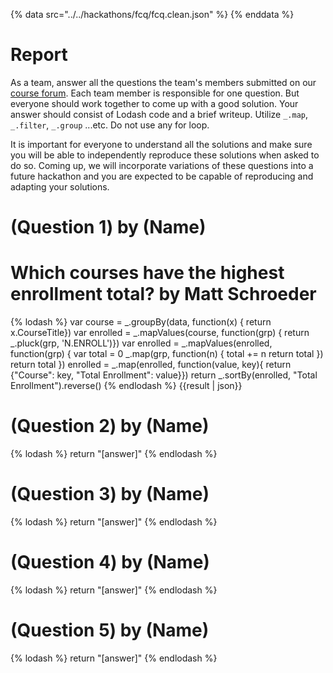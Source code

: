 {% data src="../../hackathons/fcq/fcq.clean.json" %}
{% enddata %}

# Report

As a team, answer all the questions the team's members submitted on our
[course forum](https://github.com/bigdatahci2015/forum/issues/14). Each
team member is responsible for one question. But everyone should work together
to come up with a good solution. Your answer should consist of Lodash code
and a brief writeup. Utilize `_.map`, `_.filter`, `_.group` ...etc. Do not
use any for loop.

It is important for everyone to understand all the solutions and make sure you
will be able to independently reproduce these solutions when asked to do so.
Coming up, we will incorporate variations of these questions into a future hackathon
 and you are expected to be capable of reproducing and adapting your solutions.

# (Question 1) by (Name)
# Which courses have the highest enrollment total? by Matt Schroeder

{% lodash %}
var course = _.groupBy(data, function(x) { return x.CourseTitle})
var enrolled = _.mapValues(course, function(grp) { return _.pluck(grp, 'N.ENROLL')})
var enrolled = _.mapValues(enrolled, function(grp) {
        var total = 0
        _.map(grp, function(n) {
        total += n
        return total }) 
        return total })
enrolled = _.map(enrolled, function(value, key){ return {"Course": key, "Total Enrollment": value}})
return _.sortBy(enrolled, "Total Enrollment").reverse()
{% endlodash %}
{{result | json}}

# (Question 2) by (Name)

{% lodash %}
return "[answer]"
{% endlodash %}


# (Question 3) by (Name)

{% lodash %}
return "[answer]"
{% endlodash %}

# (Question 4) by (Name)

{% lodash %}
return "[answer]"
{% endlodash %}

# (Question 5) by (Name)

{% lodash %}
return "[answer]"
{% endlodash %}